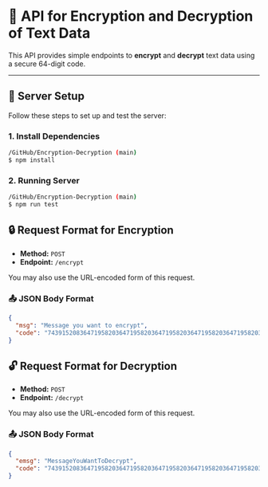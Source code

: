 # 🔐 API for Encryption and Decryption of Text Data

This API provides simple endpoints to **encrypt** and **decrypt** text data using a secure 64-digit code.

---

## 🚀 Server Setup

Follow these steps to set up and test the server:

### 1. Install Dependencies

```bash
/GitHub/Encryption-Decryption (main)
$ npm install
```

### 2. Running Server

```bash
/GitHub/Encryption-Decryption (main)
$ npm run test
```

## 🔒 Request Format for Encryption

- **Method:** `POST`  
- **Endpoint:** `/encrypt`

You may also use the URL-encoded form of this request.

### 📤 JSON Body Format

```json
{
  "msg": "Message you want to encrypt",
  "code": "7439152083647195820364719582036471958203647195820364719582036471958"
} 
```

## 🔓 Request Format for Decryption

- **Method:** `POST`  
- **Endpoint:** `/decrypt`

You may also use the URL-encoded form of this request.

### 📤 JSON Body Format

```json
{
  "emsg": "MessageYouWantToDecrypt",
  "code": "7439152083647195820364719582036471958203647195820364719582036471958"
}
```
